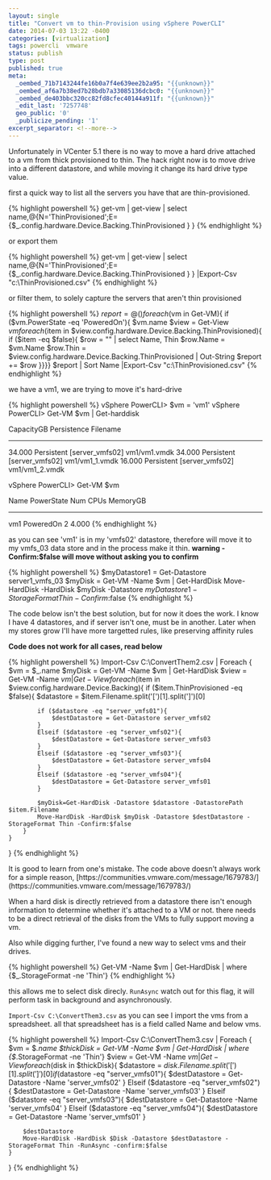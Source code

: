 ```yaml
---
layout: single
title: "Convert vm to thin-Provision using vSphere PowerCLI"
date: 2014-07-03 13:22 -0400
categories: [virtualization]
tags: powercli  vmware
status: publish
type: post
published: true
meta:
  _oembed_71b7143244fe16b0a7f4e639ee2b2a95: "{{unknown}}"
  _oembed_af6a7b38ed7b28bdb7a33085136dcbc0: "{{unknown}}"
  _oembed_de403bbc320cc82fd8cfec40144a911f: "{{unknown}}"
  _edit_last: '7257748'
  geo_public: '0'
  _publicize_pending: '1'
excerpt_separator: <!--more-->
---
```


<p>Unfortunately in VCenter 5.1 there is no way to move a hard drive attached to a vm from thick provisioned to thin. The hack right now is to move drive into a different datastore, and while moving it change its hard drive type value.</p>

<p>first a quick way to list all the servers you have that are thin-provisioned.

{% highlight powershell %}
get-vm | get-view | select name,@{N='ThinProvisioned';E={$_.config.hardware.Device.Backing.ThinProvisioned } }
{% endhighlight %}

<p>or export them

{% highlight powershell %}
get-vm | get-view | select name,@{N='ThinProvisioned';E={$_.config.hardware.Device.Backing.ThinProvisioned } } |Export-Csv "c:\ThinProvisioned.csv"
{% endhighlight %}

or filter them, to solely capture the servers that aren't thin provisioned</p>

{% highlight powershell %}
$report = @()
foreach ($vm in Get-VM){
    if ($vm.PowerState -eq 'PoweredOn'){
        $vm.name
        $view = Get-View $vm
        foreach ($item in $view.config.hardware.Device.Backing.ThinProvisioned){
            if ($item -eq $false){
                $row = "" | select Name, Thin
                $row.Name = $vm.Name
                $row.Thin = $view.config.hardware.Device.Backing.ThinProvisioned | Out-String
                $report += $row
}}}}
$report | Sort Name |Export-Csv "c:\ThinProvisioned.csv"
{% endhighlight %}

<p>we have a vm1, we are trying to move it's hard-drive

{% highlight powershell %}
vSphere PowerCLI> $vm = 'vm1'
vSphere PowerCLI> Get-VM $vm | Get-harddisk

CapacityGB Persistence Filename
---------- ----------- --------
34.000 Persistent [server_vmfs02] vm1/vm1.vmdk
34.000 Persistent [server_vmfs02] vm1/vm1_1.vmdk
16.000 Persistent [server_vmfs02] vm1/vm1_2.vmdk

vSphere PowerCLI> Get-VM $vm

Name PowerState Num CPUs MemoryGB
---- ---------- -------- --------
vm1  PoweredOn      2      4.000
{% endhighlight %}

<p>as you can see 'vm1' is in my 'vmfs02' datastore, therefore will move it to my vmfs_03 data store and in the process make it thin.
<strong>warning -Confirm:$false will move without asking you to confirm</strong>

{% highlight powershell %}
$myDatastore1 = Get-Datastore server1_vmfs_03
$myDisk = Get-VM -Name $vm | Get-HardDisk
Move-HardDisk -HardDisk $myDisk -Datastore $myDatastore1 -StorageFormat Thin -Confirm:$false
{% endhighlight %}

<p>The code below isn't the best solution, but for now it does the work. I know I have 4 datastores, and if server isn't one, must be in  another. Later when my stores grow I'll have more targetted rules, like preserving affinity rules</p>

<strong>Code does not work for all cases, read below </strong>

{% highlight powershell %}
Import-Csv C:\ConvertThem2.csv |
Foreach {
    $vm = $_.name
    $myDisk = Get-VM -Name $vm | Get-HardDisk
    $view = Get-VM -Name $vm | Get-View
    foreach ($item in $view.config.hardware.Device.Backing){
        if ($item.ThinProvisioned -eq $false){
            $datastore = $item.Filename.split('[')[1].split(']')[0]

            if ($datastore -eq "server_vmfs01"){
                $destDatastore = Get-Datastore server_vmfs02
            }
            Elseif ($datastore -eq "server_vmfs02"){
                $destDatastore = Get-Datastore server_vmfs03
            }
            Elseif ($datastore -eq "server_vmfs03"){
                $destDatastore = Get-Datastore server_vmfs04
            }
            Elseif ($datastore -eq "server_vmfs04"){
                $destDatastore = Get-Datastore server_vmfs01
            }

            $myDisk=Get-HardDisk -Datastore $datastore -DatastorePath $item.Filename
            Move-HardDisk -HardDisk $myDisk -Datastore $destDatastore -StorageFormat Thin -Confirm:$false
        }
    }
}
{% endhighlight %}

<p>It is good to learn from one's mistake.
The code above doesn't always work for a simple reason,
[https://communities.vmware.com/message/1679783/] (https://communities.vmware.com/message/1679783/) </p>

<p>When a hard disk is directly retrieved from a datastore there isn't enough information to determine whether it's attached to a VM or not. there needs to be a direct retrieval of the disks from the VMs to fully support moving a vm. </p>

Also while digging further, I've found a new way to select vms and their drives.

{% highlight powershell %}
Get-VM -Name $vm | Get-HardDisk | where {$_.StorageFormat -ne 'Thin'}
{% endhighlight %}

this allows me to select disk direcly. `RunAsync` watch out for this flag, it will perform task in background and asynchronously.

`Import-Csv C:\ConvertThem3.csv` as you can see I import the vms from a spreadsheet. all that spreadsheet has is a field called Name and below vms.

{% highlight powershell %}
Import-Csv C:\ConvertThem3.csv |
Foreach {
    $vm = $_.name
    $thickDisk = Get-VM -Name $vm | Get-HardDisk | where {$_.StorageFormat -ne 'Thin'}
    $view = Get-VM -Name $vm | Get-View
    foreach ($disk in $thickDisk){
        $datastore = $disk.Filename.split('[')[1].split(']')[0]
        if ($datastore -eq "server_vmfs01"){
            $destDatastore = Get-Datastore -Name 'server_vmfs02'
        }
        Elseif ($datastore -eq "server_vmfs02"){
            $destDatastore = Get-Datastore -Name 'server_vmfs03'
        }
        Elseif ($datastore -eq "server_vmfs03"){
            $destDatastore = Get-Datastore -Name 'server_vmfs04'
        }
        Elseif ($datastore -eq "server_vmfs04"){
            $destDatastore = Get-Datastore -Name 'server_vmfs01'
        }

        $destDatastore
        Move-HardDisk -HardDisk $Disk -Datastore $destDatastore -StorageFormat Thin -RunAsync -confirm:$false
    }
}
{% endhighlight %}
